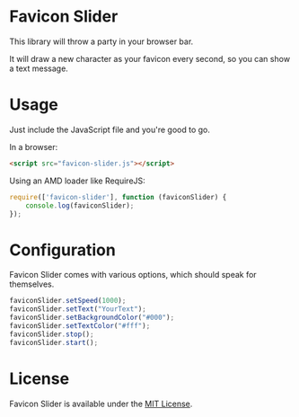 # Favicon Slider

This library will throw a party in your browser bar. 

It will draw a new character as your favicon every second, so you can show a text message.

Usage
======

Just include the JavaScript file and you're good to go.

In a browser:
```html
<script src="favicon-slider.js"></script>
```

Using an AMD loader like RequireJS:
```js
require(['favicon-slider'], function (faviconSlider) {
	console.log(faviconSlider);
});
```

Configuration
=============

Favicon Slider comes with various options, which should speak for themselves.

```js
faviconSlider.setSpeed(1000);
faviconSlider.setText("YourText");
faviconSlider.setBackgroundColor("#000");
faviconSlider.setTextColor("#fff");
faviconSlider.stop();
faviconSlider.start();
```

License
========

Favicon Slider is available under the [MIT License](http://opensource.org/licenses/MIT).


